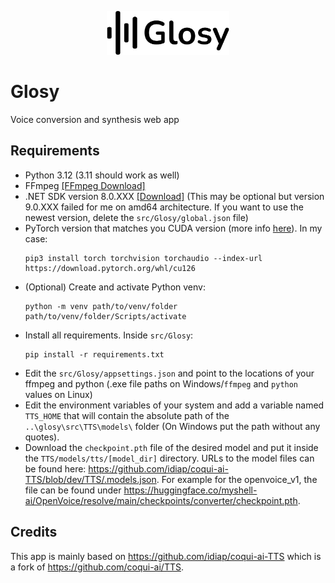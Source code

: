 <p align="center">
  <img height="70" src="src/Glosy/wwwroot/images/logo.svg">
</p>

# Glosy
Voice conversion and synthesis web app

## Requirements
- Python 3.12 (3.11 should work as well)
- FFmpeg [[FFmpeg Download]](https://ffmpeg.org/download.html)
- .NET SDK version 8.0.XXX [[Download]](https://dotnet.microsoft.com/en-us/download/dotnet/8.0) (This may be optional but version 9.0.XXX failed for me on amd64 architecture. If you want to use the newest version, delete the `src/Glosy/global.json` file)
- PyTorch version that matches you CUDA version (more info [here](https://pytorch.org/get-started/locally/)). In my case:
    ```
    pip3 install torch torchvision torchaudio --index-url https://download.pytorch.org/whl/cu126
    ```
- (Optional) Create and activate Python venv:
  ```
  python -m venv path/to/venv/folder
  path/to/venv/folder/Scripts/activate
  ```
- Install all requirements. Inside `src/Glosy`:
  ```
  pip install -r requirements.txt
  ```
- Edit the `src/Glosy/appsettings.json` and point to the locations of your ffmpeg and python (.exe file paths on Windows/`ffmpeg` and `python` values on Linux)
- Edit the environment variables of your system and add a variable named `TTS_HOME` that will contain the absolute path of the `..\glosy\src\TTS\models\` folder (On Windows put the path without any quotes).
- Download the `checkpoint.pth` file of the desired model and put it inside the `TTS/models/tts/[model_dir]` directory. URLs to the model files can be found here: https://github.com/idiap/coqui-ai-TTS/blob/dev/TTS/.models.json. For example for the openvoice_v1, the file can be found under https://huggingface.co/myshell-ai/OpenVoice/resolve/main/checkpoints/converter/checkpoint.pth.

## Credits
This app is mainly based on https://github.com/idiap/coqui-ai-TTS which is a fork of https://github.com/coqui-ai/TTS.
